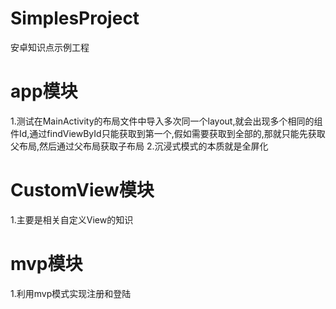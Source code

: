 # SimplesProject
安卓知识点示例工程

# app模块
1.测试在MainActivity的布局文件中导入多次同一个layout,就会出现多个相同的组件Id,通过findViewById只能获取到第一个,假如需要获取到全部的,那就只能先获取父布局,然后通过父布局获取子布局
2.沉浸式模式的本质就是全屏化

# CustomView模块
1.主要是相关自定义View的知识

# mvp模块
1.利用mvp模式实现注册和登陆




